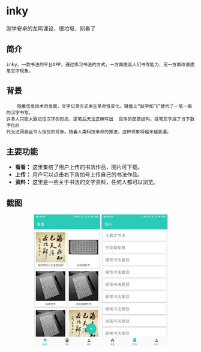 # inky
刚学安卓的龙鸣课设，很垃圾，别看了

## 简介
    inky，一款书法的平台APP，通过练习书法的方式，一方面提高人们书写能力，另一方面改善提笔忘字现象。
## 背景
        随着信息技术的发展，文字记录方式发生革命性变化。键盘上“敲字如飞”替代了一笔一画的汉字书写。
    许多人只能大致记住汉字的形态，提笔后无法正确写出  具体的部首结构。提笔忘字成了当下数字化时
    代无法回避且令人担忧的现象。随着人类科技革命的推进，这种现象将越来越普遍。
## 主要功能
- **看看：** 这里集结了用户上传的书法作品，图片可下载。
- **上传：** 用户可以点击右下角加号上传自己的书法作品。
- **资料：** 这里是一些关于书法的文字资料，任何人都可以浏览。
## 截图
<div align=center>
    <img src="./pic/111.jpg" width="35%" margin="20px"/>
    <img src="./pic/222.jpg" width="35%" margin="20px"/>
</div>
